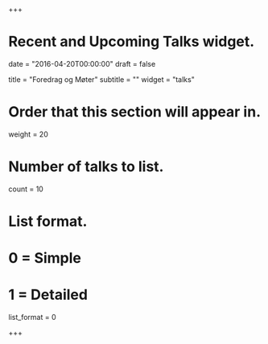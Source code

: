 +++
# Recent and Upcoming Talks widget.

date = "2016-04-20T00:00:00"
draft = false

title = "Foredrag og Møter"
subtitle = ""
widget = "talks"

# Order that this section will appear in.
weight = 20

# Number of talks to list.
count = 10

# List format.
#   0 = Simple
#   1 = Detailed
list_format = 0

+++

